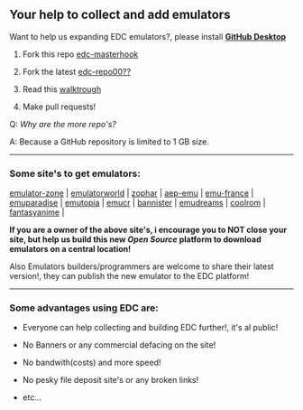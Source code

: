## Your help to collect and add emulators

Want to help us expanding EDC emulators?, please install [**GitHub Desktop**](https://desktop.github.com)

1) Fork this repo [edc-masterhook](https://github.com/PhoenixInteractiveNL/edc-masterhook)

2) Fork the latest [edc-repo00??](https://github.com/PhoenixInteractiveNL)

3) Read this [walktrough](https://github.com/PhoenixInteractiveNL/edc-masterhook/wiki/Collecting-walktrough)

4) Make pull requests!

Q: _Why are the more repo's?_

A: Because a GitHub repository is limited to 1 GB size.
***
### Some site's to get emulators:

[emulator-zone](http://www.emulator-zone.com) | 
[emulatorworld](http://www.emulatorworld.com/) |
[zophar](http://www.zophar.net) | 
[aep-emu](https://www.aep-emu.de) | 
[emu-france](http://www.emu-france.com) | 
[emuparadise](http://www.emuparadise.me) | 
[emutopia](http://www.emutopia.com/) | 
[emucr](http://www.emucr.com/) | 
[bannister](http://www.bannister.org/software/) | 
[emudreams](http://www.emudreams.pl/) | 
[coolrom](http://coolrom.com/emulators/) | 
[fantasyanime](http://fantasyanime.com/emulators) | 

**If you are a owner of the above site's, i encourage you to NOT close your site, but help us build this new _Open Source_ platform to download emulators on a central location!**

Also Emulators builders/programmers are welcome to share their latest version!, they can publish the new emulator to the EDC platform!
***
### Some advantages using EDC are:
- Everyone can help collecting and building EDC further!, it's al public!

- No Banners or any commercial defacing on the site!

- No bandwith(costs) and more speed!

- No pesky file deposit site's or any broken links!

- etc...
